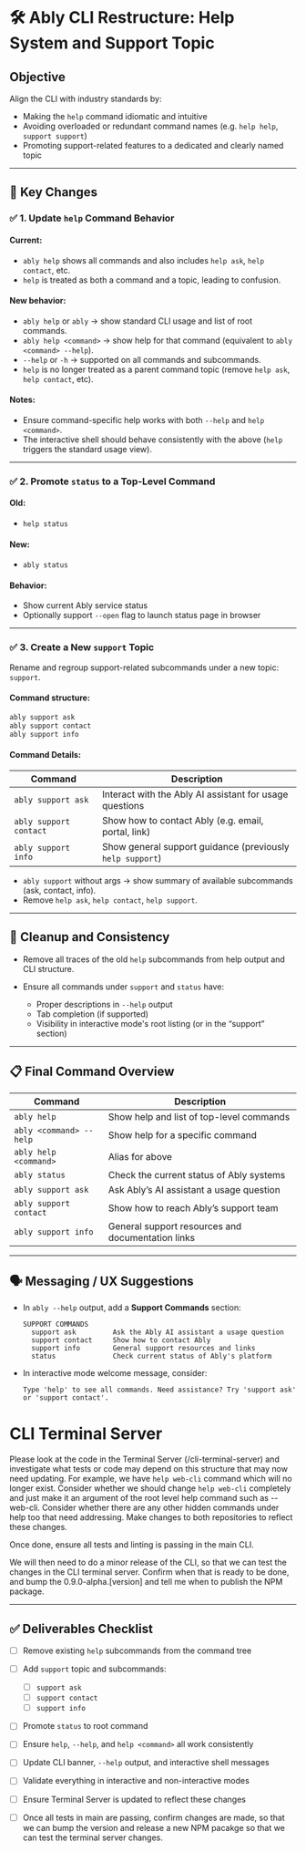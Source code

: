 # 🛠 Ably CLI Restructure: Help System and Support Topic

## Objective

Align the CLI with industry standards by:

* Making the `help` command idiomatic and intuitive
* Avoiding overloaded or redundant command names (e.g. `help help`, `support support`)
* Promoting support-related features to a dedicated and clearly named topic

---

## 🎯 Key Changes

### ✅ 1. Update `help` Command Behavior

#### Current:

* `ably help` shows all commands and also includes `help ask`, `help contact`, etc.
* `help` is treated as both a command and a topic, leading to confusion.

#### New behavior:

* `ably help` or `ably` → show standard CLI usage and list of root commands.
* `ably help <command>` → show help for that command (equivalent to `ably <command> --help`).
* `--help` or `-h` → supported on all commands and subcommands.
* `help` is no longer treated as a parent command topic (remove `help ask`, `help contact`, etc).

#### Notes:

* Ensure command-specific help works with both `--help` and `help <command>`.
* The interactive shell should behave consistently with the above (`help` triggers the standard usage view).

---

### ✅ 2. Promote `status` to a Top-Level Command

#### Old:

* `help status`

#### New:

* `ably status`

#### Behavior:

* Show current Ably service status
* Optionally support `--open` flag to launch status page in browser

---

### ✅ 3. Create a New `support` Topic

Rename and regroup support-related subcommands under a new topic: `support`.

#### Command structure:

```bash
ably support ask
ably support contact
ably support info
```

#### Command Details:

| Command                | Description                                               |
| ---------------------- | --------------------------------------------------------- |
| `ably support ask`     | Interact with the Ably AI assistant for usage questions   |
| `ably support contact` | Show how to contact Ably (e.g. email, portal, link)       |
| `ably support info`    | Show general support guidance (previously `help support`) |

* `ably support` without args → show summary of available subcommands (ask, contact, info).
* Remove `help ask`, `help contact`, `help support`.

---

## 🧹 Cleanup and Consistency

* Remove all traces of the old `help` subcommands from help output and CLI structure.
* Ensure all commands under `support` and `status` have:

  * Proper descriptions in `--help` output
  * Tab completion (if supported)
  * Visibility in interactive mode's root listing (or in the “support” section)

---

## 📋 Final Command Overview

| Command                 | Description                                       |
| ----------------------- | ------------------------------------------------- |
| `ably help`             | Show help and list of top-level commands          |
| `ably <command> --help` | Show help for a specific command                  |
| `ably help <command>`   | Alias for above                                   |
| `ably status`           | Check the current status of Ably systems          |
| `ably support ask`      | Ask Ably’s AI assistant a usage question          |
| `ably support contact`  | Show how to reach Ably’s support team             |
| `ably support info`     | General support resources and documentation links |

---

## 🗣 Messaging / UX Suggestions

* In `ably --help` output, add a **Support Commands** section:

  ```
  SUPPORT COMMANDS
    support ask         Ask the Ably AI assistant a usage question
    support contact     Show how to contact Ably
    support info        General support resources and links
    status              Check current status of Ably's platform
  ```

* In interactive mode welcome message, consider:

  ```
  Type 'help' to see all commands. Need assistance? Try 'support ask' or 'support contact'.
  ```

# CLI Terminal Server

Please look at the code in the Terminal Server (/cli-terminal-server) and investigate what tests or code may depend on this structure that may now need updating. For example, we have `help web-cli` command which will no longer exist. Consider whether we should change `help web-cli` completely and just make it an argument of the root level help command such as --web-cli. Consider whether there are any other hidden commands under help too that need addressing. Make changes to both repositories to reflect these changes.

Once done, ensure all tests and linting is passing in the main CLI. 

We will then need to do a minor release of the CLI, so that we can test the changes in the CLI terminal server. Confirm when that is ready to be done, and bump the 0.9.0-alpha.[version] and tell me when to publish the NPM package.

---

## ✅ Deliverables Checklist

* [ ] Remove existing `help` subcommands from the command tree
* [ ] Add `support` topic and subcommands:
  * [ ] `support ask`
  * [ ] `support contact`
  * [ ] `support info`
* [ ] Promote `status` to root command
* [ ] Ensure `help`, `--help`, and `help <command>` all work consistently
* [ ] Update CLI banner, `--help` output, and interactive shell messages
* [ ] Validate everything in interactive and non-interactive modes
* [ ] Ensure Terminal Server is updated to reflect these changes
* [ ] Once all tests in main are passing, confirm changes are made, so that we can bump the version and release a new NPM pacakge so that we can test the terminal server changes.

